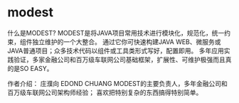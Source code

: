 # modest
什么是MODEST?
MODEST是将JAVA项目常用技术进行模块化，规范化，统一约束，组件独立维护的一个大整合。
通过它你可快速构建JAVA WEB、微服务或JAVA普通项目；众多技术代码以组件或工具类形式写好，配置即用。
多年应用实践验证，多家金融公司和百万级车联网公司基础框架，扩展性、可维护极强而且真的是SO EASY。

作者介绍：
庄濮向 EDOND CHUANG
MODEST的主要负责人，多年金融公司和百万级车联网公司架构师经验；
喜欢把特别复杂的东西搞得特别简单。

